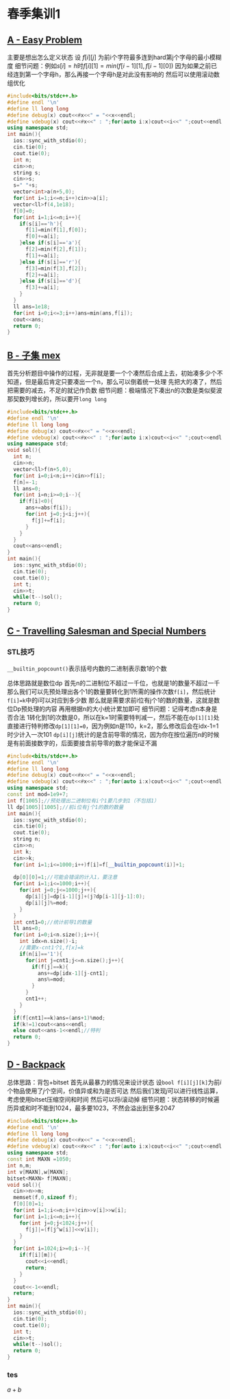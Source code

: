 # 春季集训1

## [A - Easy Problem](https://codeforces.com/problemset/problem/1096/D)

主要是想出怎么定义状态
设 $f[i][j]$ 为前i个字符最多连到hard第j个字母的最小模糊度
细节问题：例如$s[i]=h$时$f[i][1]=min(f[i-1][1],f[i-1][0])$
因为如果之前已经连到第一个字母h，那么再接一个字母h是对此没有影响的
然后可以使用滚动数组优化

```cpp
#include<bits/stdc++.h>
#define endl '\n'
#define ll long long
#define debug(x) cout<<#x<<" = "<<x<<endl;
#define vdebug(x) cout<<#x<<" : ";for(auto i:x)cout<<i<<" ";cout<<endl;
using namespace std;
int main(){
  ios::sync_with_stdio(0);
  cin.tie(0);
  cout.tie(0);
  int n;
  cin>>n;
  string s;
  cin>>s;
  s=" "+s;
  vector<int>a(n+5,0);
  for(int i=1;i<=n;i++)cin>>a[i];
  vector<ll>f(4,1e18);
  f[0]=0;
  for(int i=1;i<=n;i++){
    if(s[i]=='h'){
      f[1]=min(f[1],f[0]);
      f[0]+=a[i];
    }else if(s[i]=='a'){
      f[2]=min(f[2],f[1]);
      f[1]+=a[i];
    }else if(s[i]=='r'){
      f[3]=min(f[3],f[2]);
      f[2]+=a[i];
    }else if(s[i]=='d'){
      f[3]+=a[i];
    }
  }
  ll ans=1e18;
  for(int i=0;i<=3;i++)ans=min(ans,f[i]);
  cout<<ans;
  return 0;
}
```

## [B - 子集 mex](https://loj.ac/p/4942)

首先分析题目中操作的过程，无非就是要一个个凑然后合成上去，初始凑多少个不知道，但是最后肯定只要凑出一个n，那么可以倒着统一处理
先把大的凑了，然后把需要的减去，不足的就记作负数
细节问题：极端情况下凑出n的次数是类似斐波那契数列增长的，所以要开`long long`

```cpp
#include<bits/stdc++.h>
#define endl '\n'
#define ll long long
#define debug(x) cout<<#x<<" = "<<x<<endl;
#define vdebug(x) cout<<#x<<" : ";for(auto i:x)cout<<i<<" ";cout<<endl;
using namespace std;
void sol(){
  int n;
  cin>>n;
  vector<ll>f(n+5,0);
  for(int i=0;i<n;i++)cin>>f[i];
  f[n]=-1;
  ll ans=0;
  for(int i=n;i>=0;i--){
    if(f[i]<0){
      ans+=abs(f[i]);
      for(int j=0;j<i;j++){
        f[j]+=f[i];
      }
    }
  }
  cout<<ans<<endl;
}
int main(){
  ios::sync_with_stdio(0);
  cin.tie(0);
  cout.tie(0);
  int t;
  cin>>t;
  while(t--)sol();
  return 0;
}
```

## [C - Travelling Salesman and Special Numbers](https://codeforces.com/problemset/problem/914/C)

### STL技巧

`__builtin_popcount()`表示括号内数的二进制表示数1的个数

总体思路就是数位dp
首先n的二进制位不超过一千位，也就是1的数量不超过一千
那么我们可以先预处理出各个1的数量要转化到1所需的操作次数`f[i]`，然后统计`f[i]=k`中的i可以对应到多少数
那么就是需要求前i位有j个1的数的数量，这就是数位Dp预处理的内容
再用根据n的大小统计累加即可
细节问题：记得考虑n本身是否合法
1转化到1的次数是0，所以在k=1时需要特判减一，然后不能在`dp[1][1]`处直接进行特判修改`dp[1][1]=0`，因为例如n是110，k=2，那么修改后会在idx-1=1时少计入一次101
`dp[i][j]`统计的是含前导零的情况，因为你在按位遍历n的时候是有前面接数字的，后面要接含前导零的数才能保证不漏

```cpp
#include<bits/stdc++.h>
#define endl '\n'
#define ll long long
#define debug(x) cout<<#x<<" = "<<x<<endl;
#define vdebug(x) cout<<#x<<" : ";for(auto i:x)cout<<i<<" ";cout<<endl;
using namespace std;
const int mod=1e9+7;
int f[1005];//预处理出二进制位有i个1要几步到1（不包括1）
ll dp[1005][1005];//前i位有j个1的数的数量
int main(){
  ios::sync_with_stdio(0);
  cin.tie(0);
  cout.tie(0);
  string n;
  cin>>n;
  int k;
  cin>>k;
  for(int i=1;i<=1000;i++)f[i]=f[__builtin_popcount(i)]+1;
  
  dp[0][0]=1;//可能会错误的计入1，要注意
  for(int i=1;i<=1000;i++){
    for(int j=0;j<=1000;j++){
      dp[i][j]=dp[i-1][j]+(j?dp[i-1][j-1]:0);
      dp[i][j]%=mod; 
    }
  }
  int cnt1=0;//统计前导1的数量
  ll ans=0;
  for(int i=0;i<n.size();i++){
    int idx=n.size()-i;
    //需要x-cnt1个1,f[x]=k
    if(n[i]=='1'){
      for(int j=cnt1;j<=n.size();j++){
        if(f[j]==k){
          ans+=dp[idx-1][j-cnt1];
          ans%=mod;
        }
      }
      cnt1++;
    }
  }
  if(f[cnt1]==k)ans=(ans+1)%mod;
  if(k!=1)cout<<ans<<endl;
  else cout<<ans-1<<endl;//特判
  return 0;
}
```

## [D - Backpack](https://acm.hdu.edu.cn/showproblem.php?pid=7140)

总体思路：背包+bitset
首先从最暴力的情况来设计状态
设`bool f[i][j][k]`为前$i$个物品使用了$j$个空间，价值异或和为是否可达
然后我们发现$j$可以进行线性运算，考虑使用bitset压缩空间和时间
然后可以将$i$滚动掉
细节问题：状态转移的时候遍历异或和时不能到1024，最多要1023，不然会溢出到至多2047

```cpp
#include<bits/stdc++.h>
#define endl '\n'
#define ll long long
#define debug(x) cout<<#x<<" = "<<x<<endl;
#define vdebug(x) cout<<#x<<" : ";for(auto i:x)cout<<i<<" ";cout<<endl;
using namespace std;
const int MAXN =1050;
int n,m;
int v[MAXN],w[MAXN];
bitset<MAXN> f[MAXN];
void sol(){
  cin>>n>>m;
  memset(f,0,sizeof f);
  f[0][0]=1;
  for(int i=1;i<=n;i++)cin>>v[i]>>w[i];
  for(int i=1;i<=n;i++){
    for(int j=0;j<1024;j++){
      f[j]|=(f[j^w[i]]<<v[i]);
    }
  }
  for(int i=1024;i>=0;i--){
    if(f[i][m]){
      cout<<i<<endl;
      return;
    }
  }
  cout<<-1<<endl;
  return;
}
int main(){
  ios::sync_with_stdio(0);
  cin.tie(0);
  cout.tie(0);
  int t;
  cin>>t;
  while(t--)sol();
  return 0;
}
```

### tes

$a+b$
